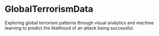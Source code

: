 # GlobalTerrorismData
Exploring global terrorism patterns through visual analytics and machine learning to predict the likelihood of an attack being successful.
